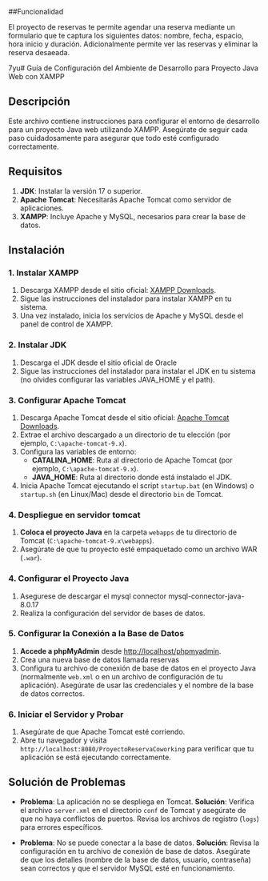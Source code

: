 ##Funcionalidad

El proyecto de reservas te permite agendar una reserva mediante un formulario que te captura los siguientes datos: nombre, fecha, espacio, hora inicio y duración.
Adicionalmente permite ver las reservas y eliminar la reserva desaeada.

7yu# Guía de Configuración del Ambiente de Desarrollo para Proyecto Java Web con XAMPP

## Descripción

Este archivo contiene instrucciones para configurar el entorno de desarrollo para un proyecto Java web utilizando XAMPP. Asegúrate de seguir cada paso cuidadosamente para asegurar que todo esté configurado correctamente.

## Requisitos

1. **JDK**: Instalar la versión 17 o superior.
2. **Apache Tomcat**: Necesitarás Apache Tomcat como servidor de aplicaciones.
3. **XAMPP**: Incluye Apache y MySQL, necesarios para crear la base de datos.

## Instalación

### 1. Instalar XAMPP

1. Descarga XAMPP desde el sitio oficial: [XAMPP Downloads](https://www.apachefriends.org/index.html).
2. Sigue las instrucciones del instalador para instalar XAMPP en tu sistema.
3. Una vez instalado, inicia los servicios de Apache y MySQL desde el panel de control de XAMPP.

### 2. Instalar JDK

1. Descarga el JDK desde el sitio oficial de Oracle
2. Sigue las instrucciones del instalador para instalar el JDK en tu sistema (no olvides configurar las variables JAVA_HOME y el path).

### 3. Configurar Apache Tomcat

1. Descarga Apache Tomcat desde el sitio oficial: [Apache Tomcat Downloads](https://tomcat.apache.org/download-90.cgi).
2. Extrae el archivo descargado a un directorio de tu elección (por ejemplo, `C:\apache-tomcat-9.x`).
3. Configura las variables de entorno:
    - **CATALINA_HOME**: Ruta al directorio de Apache Tomcat (por ejemplo, `C:\apache-tomcat-9.x`).
    - **JAVA_HOME**: Ruta al directorio donde está instalado el JDK.
4. Inicia Apache Tomcat ejecutando el script `startup.bat` (en Windows) o `startup.sh` (en Linux/Mac) desde el directorio `bin` de Tomcat.

### 4. Despliegue en servidor tomcat

1. **Coloca el proyecto Java** en la carpeta `webapps` de tu directorio de Tomcat (`C:\apache-tomcat-9.x\webapps`).
2. Asegúrate de que tu proyecto esté empaquetado como un archivo WAR (`.war`).

### 4. Configurar el Proyecto Java

1. Asegurese de descargar el mysql connector mysql-connector-java-8.0.17
2. Realiza la configuración del servidor de bases de datos.


### 5. Configurar la Conexión a la Base de Datos

1. **Accede a phpMyAdmin** desde [http://localhost/phpmyadmin](http://localhost/phpmyadmin).
2. Crea una nueva base de datos llamada reservas
3. Configura tu archivo de conexión de base de datos en el proyecto Java (normalmente `web.xml` o en un archivo de configuración de tu aplicación). Asegúrate de usar las credenciales y el nombre de la base de datos correctos.

### 6. Iniciar el Servidor y Probar

1. Asegúrate de que Apache Tomcat esté corriendo.
2. Abre tu navegador y visita `http://localhost:8080/ProyectoReservaCoworking` para verificar que tu aplicación se está ejecutando correctamente.

## Solución de Problemas

- **Problema**: La aplicación no se despliega en Tomcat.
  **Solución**: Verifica el archivo `server.xml` en el directorio `conf` de Tomcat y asegúrate de que no haya conflictos de puertos. Revisa los archivos de registro (`logs`) para errores específicos.

- **Problema**: No se puede conectar a la base de datos.
  **Solución**: Revisa la configuración en tu archivo de conexión de base de datos. Asegúrate de que los detalles (nombre de la base de datos, usuario, contraseña) sean correctos y que el servidor MySQL esté en funcionamiento.


